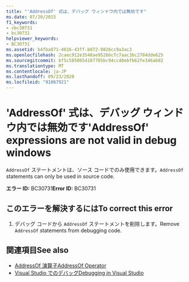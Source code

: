 ```yaml
---
title: "'AddressOf' 式は、デバッグ ウィンドウ内では無効です"
ms.date: 07/20/2015
f1_keywords:
- vbc30731
- bc30731
helpviewer_keywords:
- BC30731
ms.assetid: b4fba871-4016-43ff-b072-9826cc9a3ac3
ms.openlocfilehash: 2caec912e3548ae95266cfc7aac3bc2784dde625
ms.sourcegitcommit: bf5c5850654187705bc94cc40ebfb62fe346ab02
ms.translationtype: MT
ms.contentlocale: ja-JP
ms.lasthandoff: 09/23/2020
ms.locfileid: "91067921"
---
```

# <a name="addressof-expressions-are-not-valid-in-debug-windows"></a><span data-ttu-id="1cbf5-102">'AddressOf' 式は、デバッグ ウィンドウ内では無効です</span><span class="sxs-lookup"><span data-stu-id="1cbf5-102">'AddressOf' expressions are not valid in debug windows</span></span>

<span data-ttu-id="1cbf5-103">`AddressOf` ステートメントは、ソース コードでのみ使用できます。</span><span class="sxs-lookup"><span data-stu-id="1cbf5-103">`AddressOf` statements can only be used in source code.</span></span>  
  
 <span data-ttu-id="1cbf5-104">**エラー ID:** BC30731</span><span class="sxs-lookup"><span data-stu-id="1cbf5-104">**Error ID:** BC30731</span></span>  
  
## <a name="to-correct-this-error"></a><span data-ttu-id="1cbf5-105">このエラーを解決するには</span><span class="sxs-lookup"><span data-stu-id="1cbf5-105">To correct this error</span></span>  
  
1. <span data-ttu-id="1cbf5-106">デバッグ コードから `AddressOf` ステートメントを削除します。</span><span class="sxs-lookup"><span data-stu-id="1cbf5-106">Remove `AddressOf` statements from debugging code.</span></span>  
  
## <a name="see-also"></a><span data-ttu-id="1cbf5-107">関連項目</span><span class="sxs-lookup"><span data-stu-id="1cbf5-107">See also</span></span>

- [<span data-ttu-id="1cbf5-108">AddressOf 演算子</span><span class="sxs-lookup"><span data-stu-id="1cbf5-108">AddressOf Operator</span></span>](../language-reference/operators/addressof-operator.md)
- [<span data-ttu-id="1cbf5-109">Visual Studio でのデバッグ</span><span class="sxs-lookup"><span data-stu-id="1cbf5-109">Debugging in Visual Studio</span></span>](/visualstudio/debugger/debugger-feature-tour)
